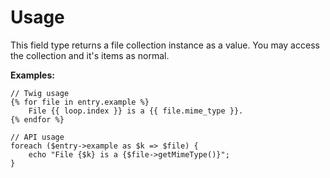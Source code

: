 # Usage

This field type returns a file collection instance as a value. You may access the collection and it's items as normal.

**Examples:**

    // Twig usage
    {% for file in entry.example %}
        File {{ loop.index }} is a {{ file.mime_type }}.
    {% endfor %}
    
    // API usage
    foreach ($entry->example as $k => $file) {
        echo "File {$k} is a {$file->getMimeType()}";
    }
